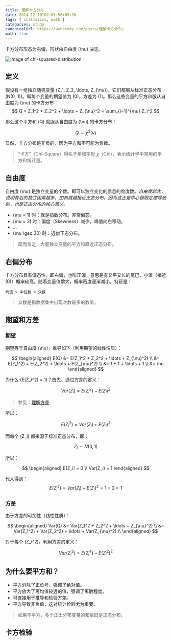 ```yaml
---
title: 理解卡方分布
date: 2024-12-10T02:01:58+05:30
tags: [ statistics, math ]
categories: study
canonicalUrl: https://wenstudy.com/posts/理解卡方分布/
math: true
---
```


卡方分布形态为右偏，形状由自由度 \(\nu\) 决定。

![image of chi-squared-distribution](/images/chi-squared-distribution/chi-squared-distribution.png "chi-squared-distribution")

## 定义
假设有一组独立随机变量 \(Z_1, Z_2, \ldots, Z_{\nu}\)，它们都服从标准正态分布 \(N(0, 1)\)。即每个变量的期望值为 \(0\)，方差为 \(1\)。那么这些变量的平方和服从自由度为 \(\nu\) 的卡方分布：
$$
Q = Z_1^2 + Z_2^2 + \ldots + Z_{\nu}^2 = \sum_{i=1}^{\nu} Z_i^2
$$

那么这个平方和 \(Q\) 就服从自由度为 \(\nu\) 的卡方分布：

$$
Q \sim \chi^2(\nu)
$$

显然，卡方分布是非负的，因为平方和不可能为负数。

> “卡方”（Chi-Square）得名于希腊字母 𝜒（Chi），表示统计学中常用的平方和统计量。

## 自由度

自由度 \(\nu\) 是独立变量的个数。即可以独立变化的信息的维度数。_自由度越大，说明背后的独立因素越多，加和就越接近正态分布。因为这正是中心极限定理导致的，也是正态分布的核心意义。_

- \(\nu = 1\) 时：就是指数分布。非常偏态。
- \(\nu = 3\) 时：偏度（Skewness）减少，峰值向右移动。
- ...
- \(\nu \geq 30\) 时：近似正态分布。

> 简而言之，大量独立变量的平方和趋近正态分布。

## 右偏分布
卡方分布具有偏态性，即右偏，也叫正偏。意思是有又平又长的尾巴，小值（接近 \(0\)）概率较高。随着变量值增大，概率密度逐渐减小。特征是：

```
均值 > 中位数 > 众数
```

> 众数是指数据集中出现次数最多的数值。

## 期望和方差

### 期望

期望等于自由度 \(\nu\)，推导如下（利用期望的线性性质）：

$$
\begin{aligned}
E(Q) &= E(Z_1^2 + Z_2^2 + \ldots + Z_{\nu}^2) \\
&= E(Z_1^2) + E(Z_2^2) + \ldots + E(Z_{\nu}^2) \\
&= 1 + 1 + \ldots + 1 \\
&= \nu
\end{aligned}
$$

为什么 \(E(Z_i^2) = 1\)？首先，通过方差的定义：

$$
Var(Z_i) = E(Z_i^2) - E(Z_i)^2
$$

> 参见：[理解方差](/posts/understand-math-variance/)

所以：

$$
E(Z_i^2) = Var(Z_i) + E(Z_i)^2
$$

而每个 \(Z_i\) 都来源于标准正态分布，即：

$$
Z_i \sim N(0, 1)
$$

所以：

$$
\begin{aligned}
E(Z_i) = 0 \\
Var(Z_i) = 1
\end{aligned}
$$

代入得到：
$$
E(Z_i^2) = Var(Z_i) + E(Z_i)^2 = 1 + 0 = 1
$$

### 方差

由于方差的可加性（线性性质）：

$$
\begin{aligned}
Var(Q) &= Var(Z_1^2 + Z_2^2 + \ldots + Z_{\nu}^2) \\
&= Var(Z_1^2) + Var(Z_2^2) + \ldots + Var(Z_{\nu}^2) \\
\end{aligned}
$$

对于每个 \(Z_i^2\)，利用方差的定义：

$$
Var(Z_i^2) = E(Z_i^4) - E(Z_i^2)^2
$$


## 为什么要平方和？

- 平方消除了正负号，强调了绝对值。
- 平方放大了离均值较远的值，强调了离散程度。
- 可直接用于推导和检验方差。
- 平方导致非负值，这对统计检验尤为重要。

> 如果不平方，多个正太分布变量的和依旧是正态分布。

## 卡方检验
